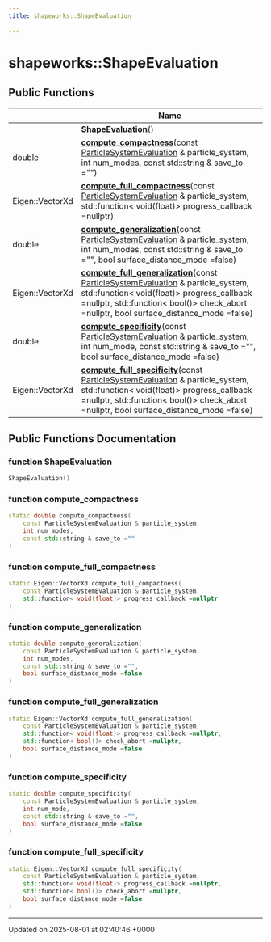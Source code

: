 ```yaml
---
title: shapeworks::ShapeEvaluation

---
```


# shapeworks::ShapeEvaluation





## Public Functions

|                | Name           |
| -------------- | -------------- |
| | **[ShapeEvaluation](../Classes/classshapeworks_1_1ShapeEvaluation.md#function-shapeevaluation)**() |
| double | **[compute_compactness](../Classes/classshapeworks_1_1ShapeEvaluation.md#function-compute-compactness)**(const [ParticleSystemEvaluation](../Classes/classshapeworks_1_1ParticleSystemEvaluation.md) & particle_system, int num_modes, const std::string & save_to ="") |
| Eigen::VectorXd | **[compute_full_compactness](../Classes/classshapeworks_1_1ShapeEvaluation.md#function-compute-full-compactness)**(const [ParticleSystemEvaluation](../Classes/classshapeworks_1_1ParticleSystemEvaluation.md) & particle_system, std::function< void(float)> progress_callback =nullptr) |
| double | **[compute_generalization](../Classes/classshapeworks_1_1ShapeEvaluation.md#function-compute-generalization)**(const [ParticleSystemEvaluation](../Classes/classshapeworks_1_1ParticleSystemEvaluation.md) & particle_system, int num_modes, const std::string & save_to ="", bool surface_distance_mode =false) |
| Eigen::VectorXd | **[compute_full_generalization](../Classes/classshapeworks_1_1ShapeEvaluation.md#function-compute-full-generalization)**(const [ParticleSystemEvaluation](../Classes/classshapeworks_1_1ParticleSystemEvaluation.md) & particle_system, std::function< void(float)> progress_callback =nullptr, std::function< bool()> check_abort =nullptr, bool surface_distance_mode =false) |
| double | **[compute_specificity](../Classes/classshapeworks_1_1ShapeEvaluation.md#function-compute-specificity)**(const [ParticleSystemEvaluation](../Classes/classshapeworks_1_1ParticleSystemEvaluation.md) & particle_system, int num_mode, const std::string & save_to ="", bool surface_distance_mode =false) |
| Eigen::VectorXd | **[compute_full_specificity](../Classes/classshapeworks_1_1ShapeEvaluation.md#function-compute-full-specificity)**(const [ParticleSystemEvaluation](../Classes/classshapeworks_1_1ParticleSystemEvaluation.md) & particle_system, std::function< void(float)> progress_callback =nullptr, std::function< bool()> check_abort =nullptr, bool surface_distance_mode =false) |

## Public Functions Documentation

### function ShapeEvaluation

```cpp
ShapeEvaluation()
```


### function compute_compactness

```cpp
static double compute_compactness(
    const ParticleSystemEvaluation & particle_system,
    int num_modes,
    const std::string & save_to =""
)
```


### function compute_full_compactness

```cpp
static Eigen::VectorXd compute_full_compactness(
    const ParticleSystemEvaluation & particle_system,
    std::function< void(float)> progress_callback =nullptr
)
```


### function compute_generalization

```cpp
static double compute_generalization(
    const ParticleSystemEvaluation & particle_system,
    int num_modes,
    const std::string & save_to ="",
    bool surface_distance_mode =false
)
```


### function compute_full_generalization

```cpp
static Eigen::VectorXd compute_full_generalization(
    const ParticleSystemEvaluation & particle_system,
    std::function< void(float)> progress_callback =nullptr,
    std::function< bool()> check_abort =nullptr,
    bool surface_distance_mode =false
)
```


### function compute_specificity

```cpp
static double compute_specificity(
    const ParticleSystemEvaluation & particle_system,
    int num_mode,
    const std::string & save_to ="",
    bool surface_distance_mode =false
)
```


### function compute_full_specificity

```cpp
static Eigen::VectorXd compute_full_specificity(
    const ParticleSystemEvaluation & particle_system,
    std::function< void(float)> progress_callback =nullptr,
    std::function< bool()> check_abort =nullptr,
    bool surface_distance_mode =false
)
```


-------------------------------

Updated on 2025-08-01 at 02:40:46 +0000